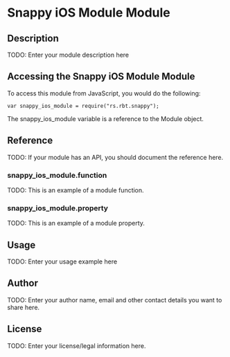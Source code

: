 # Snappy iOS Module Module

## Description

TODO: Enter your module description here

## Accessing the Snappy iOS Module Module

To access this module from JavaScript, you would do the following:

    var snappy_ios_module = require("rs.rbt.snappy");

The snappy_ios_module variable is a reference to the Module object.

## Reference

TODO: If your module has an API, you should document
the reference here.

### snappy_ios_module.function

TODO: This is an example of a module function.

### snappy_ios_module.property

TODO: This is an example of a module property.

## Usage

TODO: Enter your usage example here

## Author

TODO: Enter your author name, email and other contact
details you want to share here.

## License

TODO: Enter your license/legal information here.

